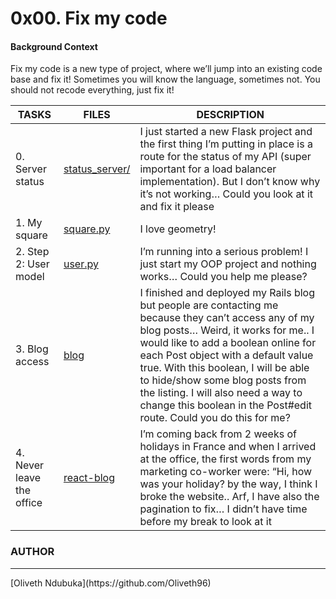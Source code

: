 <h1>0x00. Fix my code</h1>


<h4>Background Context</h4>

Fix my code is a new type of project, where we’ll jump into an existing code base and fix it!
Sometimes you will know the language, sometimes not.
You should not recode everything, just fix it!

| TASKS | FILES | DESCRIPTION |
|----|---|--------------|
| 0. Server status | [status_server/](https://github.com/Oliveth96/Fix_My_Code_Challenge/0x01-challenge/status_server/) | I just started a new Flask project and the first thing I’m putting in place is a route for the status of my API (super important for a load balancer implementation). But I don’t know why it’s not working… Could you look at it and fix it please |
| 1. My square | [square.py](https://github.com/Oliveth96/Fix_My_Code_Challenge/0x01-challenge/square.py)| I love geometry! |
| 2. Step 2: User model | [user.py](https://github.com/Oliveth96/Fix_My_Code_Challenge/0x01-challenge/user.py) | I’m running into a serious problem! I just start my OOP project and nothing works… Could you help me please? |
| 3. Blog access | [blog](https://github.com/Oliveth96/Fix_My_Code_Challenge/0x01-challenge/blog)| I finished and deployed my Rails blog but people are contacting me because they can’t access any of my blog posts… Weird, it works for me.. I would like to add a boolean online for each Post object with a default value true. With this boolean, I will be able to hide/show some blog posts from the listing. I will also need a way to change this boolean in the Post#edit route. Could you do this for me?|
| 4. Never leave the office | [react-blog](https://github.com/Oliveth96/Fix_My_Code_Challenge/0x01-challenge/react-blog)| I’m coming back from 2 weeks of holidays in France and when I arrived at the office, the first words from my marketing co-worker were: “Hi, how was your holiday? by the way, I think I broke the website.. Arf, I have also the pagination to fix… I didn’t have time before my break to look at it|


<h3>AUTHOR</h3>
<hr>
[Oliveth Ndubuka](https://github.com/Oliveth96)